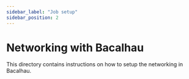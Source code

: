 ```yaml
---
sidebar_label: "Job setup"
sidebar_position: 2
---
```

# Networking with Bacalhau

This directory contains instructions on how to setup the networking in Bacalhau.




